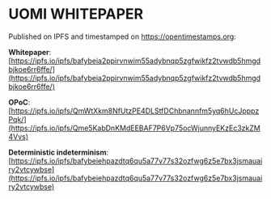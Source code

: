 # UOMI WHITEPAPER

Published on IPFS and timestamped on https://opentimestamps.org: 

**Whitepaper**: [https://ipfs.io/ipfs/bafybeia2ppirvnwim55adybnqp5zgfwikfz2tvwdb5hmgdbjkoe6rr6ffe/](https://ipfs.io/ipfs/bafybeia2ppirvnwim55adybnqp5zgfwikfz2tvwdb5hmgdbjkoe6rr6ffe/)

**OPoC**: [https://ipfs.io/ipfs/QmWtXkm8NfUtzPE4DLStfDChbnannfm5yq6hUcJpppzPqk/](https://ipfs.io/ipfs/Qme5KabDnKMdEEBAF7P6Vp75ocWjunnyEKzEc3zkZM4Vvs)

**Deterministic indeterminism**: [https://ipfs.io/ipfs/bafybeiehpazdtq6qu5a77v77s32ozfwg6z5e7bx3jsmauairy2vtcywbse](https://ipfs.io/ipfs/bafybeiehpazdtq6qu5a77v77s32ozfwg6z5e7bx3jsmauairy2vtcywbse)
